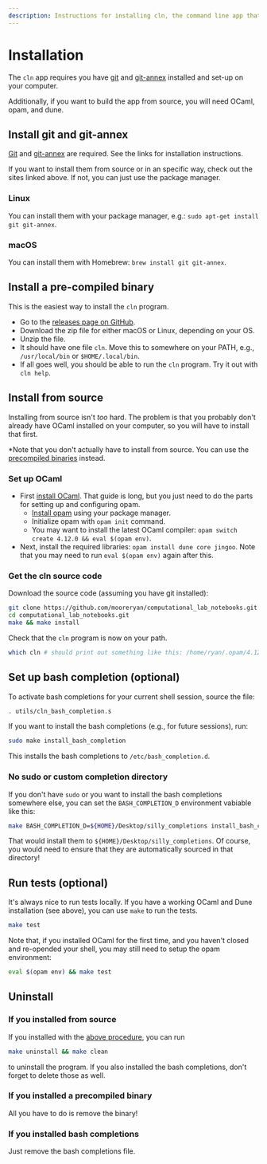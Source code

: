 ```yaml
---
description: Instructions for installing cln, the command line app that helps you set up and manage computational lab notebooks using git and git-annex.
---
```


# Installation

The `cln` app requires you have
[git](https://git-scm.com/book/en/v2/Getting-Started-Installing-Git)
and [git-annex](https://git-annex.branchable.com/install/) installed
and set-up on your computer.

Additionally, if you want to build the app from source, you will need
OCaml, opam, and dune.

## Install git and git-annex

[Git](https://git-scm.com/) and
[git-annex](https://git-annex.branchable.com/) are required.  See the
links for installation instructions.

If you want to install them from source or in an specific way, check
out the sites linked above.  If not, you can just use the package
manager.

### Linux

You can install them with your package manager, e.g.: `sudo apt-get
install git git-annex`.

### macOS

You can install them with Homebrew: `brew install git git-annex`.

## Install a pre-compiled binary

This is the easiest way to install the `cln` program.

* Go to the [releases page on
  GitHub](https://github.com/mooreryan/computational_lab_notebooks/releases/).
* Download the zip file for either macOS or Linux, depending on your
  OS.
* Unzip the file.
* It should have one file `cln`.  Move this to somewhere on your PATH,
  e.g., `/usr/local/bin` or `$HOME/.local/bin`.
* If all goes well, you should be able to run the `cln` program.  Try
  it out with `cln help`.

## Install from source

Installing from source isn't *too* hard.  The problem is that you
probably don't already have OCaml installed on your computer, so you
will have to install that first.

*Note that you don't actually have to install from source.  You can
use the [precompiled
binaries](https://github.com/mooreryan/computational_lab_notebooks/releases/)
instead.

### Set up OCaml

* First [install OCaml](https://dev.realworldocaml.org/install.html).
  That guide is long, but you just need to do the parts for setting up
  and configuring opam.
  * [Install
    opam](http://opam.ocaml.org/doc/Install.html#Using-your-distribution-39-s-package-system)
    using your package manager.
  * Initialize opam with `opam init` command.
  * You may want to install the latest OCaml compiler: `opam switch
    create 4.12.0 && eval $(opam env)`.
* Next, install the required libraries: `opam install dune core
  jingoo`.  Note that you may need to run `eval $(opam env)` again
  after this.

### Get the cln source code

Download the source code (assuming you have git installed):

```sh
git clone https://github.com/mooreryan/computational_lab_notebooks.git
cd computational_lab_notebooks.git
make && make install
```

Check that the `cln` program is now on your path.

```sh
which cln # should print out something like this: /home/ryan/.opam/4.12.0/bin/cln
```

## Set up bash completion (optional)

To activate bash completions for your current shell session, source
the file:

```sh
. utils/cln_bash_completion.s
```

If you want to install the bash completions (e.g., for future
sessions), run:

```sh
sudo make install_bash_completion
```

This installs the bash completions to `/etc/bash_completion.d`.

### No sudo or custom completion directory

If you don't have `sudo` or you want to install the bash completions
somewhere else, you can set the `BASH_COMPLETION_D` environment
vabiable like this:

```sh
make BASH_COMPLETION_D=${HOME}/Desktop/silly_completions install_bash_completion
```

That would install them to `${HOME}/Desktop/silly_completions`.  Of
course, you would need to ensure that they are automatically sourced
in that directory!


## Run tests (optional)

It's always nice to run tests locally.  If you have a working OCaml
and Dune installation (see above), you can use `make` to run the
tests.

```sh
make test
```

Note that, if you installed OCaml for the first time, and you haven't
closed and re-opended your shell, you may still need to setup the opam
environment:

```sh
eval $(opam env) && make test
```

## Uninstall

### If you installed from source

If you installed with the [above
procedure](#install-from-source), you can run

```sh
make uninstall && make clean
```

to uninstall the program.  If you also installed the bash completions,
don't forget to delete those as well.

### If you installed a precompiled binary

All you have to do is remove the binary!

### If you installed bash completions

Just remove the bash completions file.
